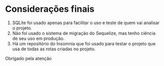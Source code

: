 # Considerações finais

1. SQLite foi usado apenas para facilitar o uso e teste de quem vai analisar o projeto.
2. Não foi usado o sistema de migração do Sequelize, mas tenho ciência de seu uso em produção.
3. Há um repositório do Insomnia que foi usado para testar o projeto que usa de todas as rotas criadas no projeto.

Obrigado pela atenção
